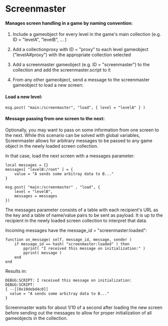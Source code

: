 # Screenmaster

#### Manages screen handling in a game by naming convention:

1. Include a gameobject for every level in the game's main collection (e.g. ID = "levelA", "levelB", ... )

2. Add a collectionproxy with ID = "proxy" to each level gameobject ("levelA#proxy") with the appropriate collection selected

3. Add a screenmaster gameobject (e.g. ID = "screenmaster") to the collection and add the screenmaster.script to it

4. From any other gameobject, send a message to the screenmaster gameobject to load a new screen:

#### Load a new level:
	msg.post( "main:/screenmaster", "load", { level = "levelA" } )

#### Message passing from one screen to the next:
Optionally, you may want to pass on some information from one screen to the next. While this scenario can be solved with global variables, Screenmaster allows for arbitrary messages to be passed to any game object in the newly loaded screen collection. 

In that case, load the next screen with a messages parameter:


	local messages = {}
	messages[ "levelB:/root" ] = { 
		value = "A sends some arbitray data to B..." 
	}

	msg.post( "main:/screenmaster" , "load", { 
		level = "levelB", 
		messages = messages 
	})

The messages parameter consists of a table with each recipient's URL as the key and a table of name/value pairs to be sent as payload. It is up to the recipient in the newly loaded screen collection to interpret that data. 

Incoming messages have the message_id = "screenmaster:loaded":

	function on_message( self, message_id, message, sender )
		if message_id == hash( "screenmaster:loaded" ) then
			pprint( "I received this message on initialization:" )
			pprint( message )
		end
	end
	
Results in:
	
	DEBUG:SCRIPT: I received this message on initialization:
	DEBUG:SCRIPT: 
	{ --[[0x10debd4c0]]
	  value = "A sends some arbitray data to B..."
	}

Screenmaster waits for about 1/10 of a second after loading the new screen before sending out the messages to allow for proper initialization of all gameobjects in the collection.
